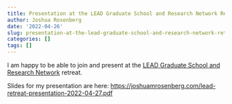 ```yaml
---
title: Presentation at the LEAD Graduate School and Research Network Retreat
author: Joshua Rosenberg
date: '2022-04-26'
slug: presentation-at-the-lead-graduate-school-and-research-network-retreat
categories: []
tags: []
---
```


I am happy to be able to join and present at the [LEAD Graduate School and Research Network](https://uni-tuebingen.de/forschung/forschungsschwerpunkte/lead-graduate-school-research-network/ueber-uns/veranstaltungen/) retreat. 

Slides for my presentation are here: https://joshuamrosenberg.com/lead-retreat-presentation-2022-04-27.pdf